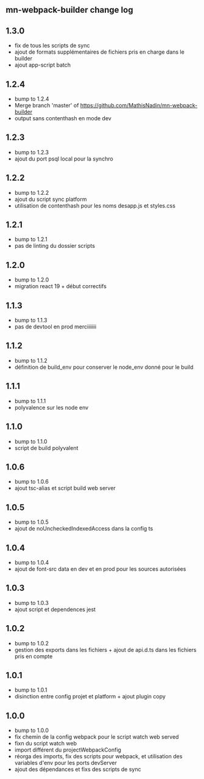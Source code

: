 ## mn-webpack-builder change log

## 1.3.0

- fix de tous les scripts de sync
- ajout de formats supplémentaires de fichiers pris en charge dans le builder
- ajout app-script batch

## 1.2.4

- bump to 1.2.4
- Merge branch 'master' of https://github.com/MathisNadin/mn-webpack-builder
- output sans contenthash en mode dev

## 1.2.3

- bump to 1.2.3
- ajout du port psql local pour la synchro

## 1.2.2

- bump to 1.2.2
- ajout du script sync platform
- utilisation de contenthash pour les noms desapp.js et styles.css

## 1.2.1

- bump to 1.2.1
- pas de linting du dossier scripts

## 1.2.0

- bump to 1.2.0
- migration react 19 + début correctifs

## 1.1.3

- bump to 1.1.3
- pas de devtool en prod merciiiiiii

## 1.1.2

- bump to 1.1.2
- définition de build_env pour conserver le node_env donné pour le build

## 1.1.1

- bump to 1.1.1
- polyvalence sur les node env

## 1.1.0

- bump to 1.1.0
- script de build polyvalent

## 1.0.6

- bump to 1.0.6
- ajout tsc-alias et script build web server

## 1.0.5

- bump to 1.0.5
- ajout de noUncheckedIndexedAccess dans la config ts

## 1.0.4

- bump to 1.0.4
- ajout de font-src data en dev et en prod pour les sources autorisées

## 1.0.3

- bump to 1.0.3
- ajout script et dependences jest

## 1.0.2

- bump to 1.0.2
- gestion des exports dans les fichiers + ajout de api.d.ts dans les fichiers pris en compte

## 1.0.1

- bump to 1.0.1
- disinction entre config projet et platform + ajout plugin copy

## 1.0.0

- bump to 1.0.0
- fix chemin de la config webpack pour le script watch web served
- fixn du script watch web
- import différent du projectWebpackConfig
- réorga des imports, fix des scripts pour webpack, et utilisation des variables d'env pour les ports devServer
- ajout des dépendances et fixs des scripts de sync

